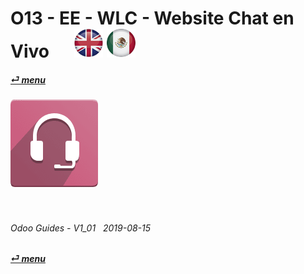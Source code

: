 # O13 - EE - WLC - Website Chat en Vivo &nbsp;&nbsp;&nbsp;&nbsp; [![en-uk](/doc/img/flg/en-uk-flg-btn-sml.png)](/en-uk/o13/ee/wlc/en-uk-o13-ee-wlc-guides.md) [ ![es-mx](/doc/img/flg/es-mx-flg-btn-sml.png)](/es-mx/o13/ee/wlc/es-mx-o13-ee-wlc-guides.md)
#### [_&#x23CE; menu_](/en-uk/o13/ee/en-uk-o13-ee-guides-menu.md "Regresar al menú de EE")  
### ![wlc](/doc/img/app/big/wlc.png)
[ⱽ¹²³⁴⁵⁶⁷⁸⁹⁰⁻]: # (ⱽ¹²³⁴⁵⁶⁷⁸⁹⁰⁻)

<br>

###### Odoo Guides - V1_01 &nbsp; 2019-08-15  
**[_&#x23CE; menu_](/en-uk/o13/ee/en-uk-o13-ee-guides-menu.md)**  
